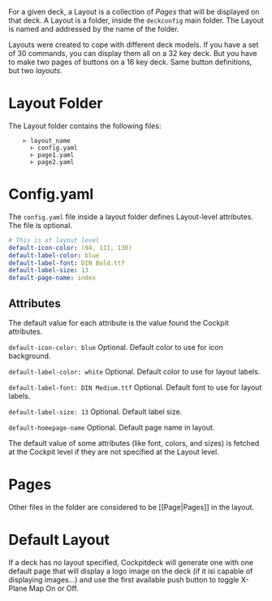 For a given deck, a Layout is a collection of *Pages* that will be displayed on that deck.
A Layout is a folder, inside the `deckconfig` main folder.
The Layout is named and addressed by the name of the folder.

Layouts were created to cope with different deck models. If you have a set of 30 commands, you can display them all on a 32 key deck. But you have to make two pages of buttons on a 16 key deck. Same button definitions, but two *layouts*.

# Layout Folder
The Layout folder contains the following files:

```
    ⊢ layout_name
      ⊢ config.yaml
      ⊢ page1.yaml
      ⊢ page2.yaml
```

# Config.yaml
The `config.yaml` file inside a layout folder defines Layout-level attributes. The file is optional.

```yaml
# This is at layout level
default-icon-color: (94, 111, 130)
default-label-color: blue
default-label-font: DIN Bold.ttf
default-label-size: 13
default-page-name: index
```

## Attributes
The default value for each attribute is the value found the Cockpit attributes.

`default-icon-color: blue`
Optional. Default color to use for icon background.

`default-label-color: white`
Optional. Default color to use for layout labels.

`default-label-font: DIN Medium.ttf`
Optional. Default font to use for layout labels.

`default-label-size: 13`
Optional. Default label size.

`default-homepage-name`
Optional. Default page name in layout.

The default value of some attributes (like font, colors, and sizes) is fetched at the Cockpit level if they are not specified at the Layout level.

# Pages
Other files in the folder are considered to be [[Page|Pages]] in the layout.

# Default Layout
If a deck has no layout specified, Cockpitdeck will generate one with one default page that will display a logo image on the deck (if it isi capable of displaying images...) and use the first available push button to toggle X-Plane Map On or Off.